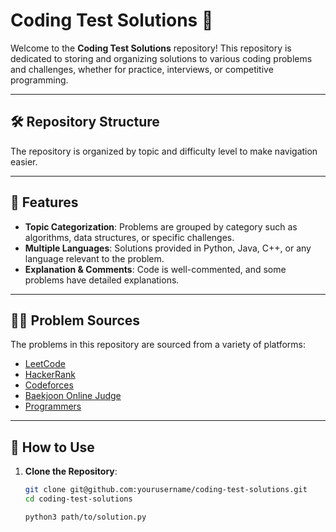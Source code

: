 # Coding Test Solutions 📘

Welcome to the **Coding Test Solutions** repository! This repository is dedicated to storing and organizing solutions to various coding problems and challenges, whether for practice, interviews, or competitive programming.

---

## 🛠️ Repository Structure

The repository is organized by topic and difficulty level to make navigation easier.

---

## 🌟 Features

- **Topic Categorization**: Problems are grouped by category such as algorithms, data structures, or specific challenges.
- **Multiple Languages**: Solutions provided in Python, Java, C++, or any language relevant to the problem.
- **Explanation & Comments**: Code is well-commented, and some problems have detailed explanations.

---

## 🧑‍💻 Problem Sources

The problems in this repository are sourced from a variety of platforms:
- [LeetCode](https://leetcode.com/)
- [HackerRank](https://www.hackerrank.com/)
- [Codeforces](https://codeforces.com/)
- [Baekjoon Online Judge](https://www.acmicpc.net/)
- [Programmers](https://school.programmers.co.kr/)

---

## 🚀 How to Use

1. **Clone the Repository**:
   ```bash
   git clone git@github.com:yourusername/coding-test-solutions.git
   cd coding-test-solutions
   
   python3 path/to/solution.py
